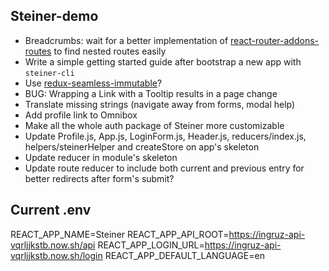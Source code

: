 ## Steiner-demo

- Breadcrumbs: wait for a better implementation of [react-router-addons-routes](https://github.com/ReactTraining/react-router-addons-routes) to find nested routes easily
- Write a simple getting started guide after bootstrap a new app with `steiner-cli`
- Use [redux-seamless-immutable](https://www.npmjs.com/package/redux-seamless-immutable)?
- BUG: Wrapping a Link with a Tooltip results in a page change
- Translate missing strings (navigate away from forms, modal help)
- Add profile link to Omnibox
- Make all the whole auth package of Steiner more customizable
- Update Profile.js, App.js, LoginForm.js, Header.js, reducers/index.js, helpers/steinerHelper and createStore on app's skeleton
- Update reducer in module's skeleton
- Update route reducer to include both current and previous entry for better redirects after form's submit?

## Current .env

REACT_APP_NAME=Steiner
REACT_APP_API_ROOT=https://ingruz-api-vqrljjkstb.now.sh/api
REACT_APP_LOGIN_URL=https://ingruz-api-vqrljjkstb.now.sh/login
REACT_APP_DEFAULT_LANGUAGE=en